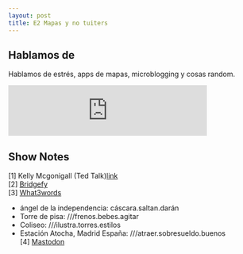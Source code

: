 ```yaml
---
layout: post
title: E2 Mapas y no tuiters
---
```


## Hablamos de  
Hablamos de estrés, apps de mapas, microblogging y cosas random.    


<iframe src="https://anchor.fm/wolflightpodcast/embed/episodes/Wolflight-E2---Mapas-y-no-tuiters-e13gtl" height="102px" width="400px" frameborder="0" scrolling="no"></iframe>  
  

## Show Notes

[1] Kelly Mcgonigall (Ted Talk)[link](https://www.ted.com/talks/kelly_mcgonigal_how_to_make_stress_your_friend)  
[2] [Bridgefy](https://www.bridgefy.me/)  
[3] [What3words](https://what3words.com/es/)   
 * ángel de la independencia: cáscara.saltan.darán
 * Torre de pisa: ///frenos.bebes.agitar
 * Coliseo: ///ilustra.torres.estilos
 * Estación Atocha, Madrid España: ///atraer.sobresueldo.buenos  
[4] [Mastodon](https://mastodon.social/@wolflightpodcast)  

